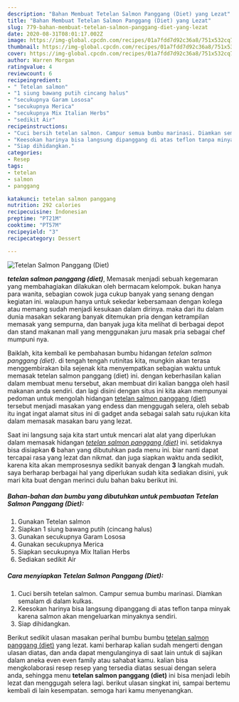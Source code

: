 ```yaml
---
description: "Bahan Membuat Tetelan Salmon Panggang (Diet) yang Lezat"
title: "Bahan Membuat Tetelan Salmon Panggang (Diet) yang Lezat"
slug: 779-bahan-membuat-tetelan-salmon-panggang-diet-yang-lezat
date: 2020-08-31T08:01:17.002Z
image: https://img-global.cpcdn.com/recipes/01a7fdd7d92c36a8/751x532cq70/tetelan-salmon-panggang-diet-foto-resep-utama.jpg
thumbnail: https://img-global.cpcdn.com/recipes/01a7fdd7d92c36a8/751x532cq70/tetelan-salmon-panggang-diet-foto-resep-utama.jpg
cover: https://img-global.cpcdn.com/recipes/01a7fdd7d92c36a8/751x532cq70/tetelan-salmon-panggang-diet-foto-resep-utama.jpg
author: Warren Morgan
ratingvalue: 4
reviewcount: 6
recipeingredient:
- " Tetelan salmon"
- "1 siung bawang putih cincang halus"
- "secukupnya Garam Lososa"
- "secukupnya Merica"
- "secukupnya Mix Italian Herbs"
- "sedikit Air"
recipeinstructions:
- "Cuci bersih tetelan salmon. Campur semua bumbu marinasi. Diamkan semalam di dalam kulkas."
- "Keesokan harinya bisa langsung dipanggang di atas teflon tanpa minyak karena salmon akan mengeluarkan minyaknya sendiri."
- "Siap dihidangkan."
categories:
- Resep
tags:
- tetelan
- salmon
- panggang

katakunci: tetelan salmon panggang 
nutrition: 292 calories
recipecuisine: Indonesian
preptime: "PT21M"
cooktime: "PT57M"
recipeyield: "3"
recipecategory: Dessert

---
```



![Tetelan Salmon Panggang (Diet)](https://img-global.cpcdn.com/recipes/01a7fdd7d92c36a8/751x532cq70/tetelan-salmon-panggang-diet-foto-resep-utama.jpg)

<b><i>tetelan salmon panggang (diet)</i></b>, Memasak menjadi sebuah kegemaran yang membahagiakan dilakukan oleh bermacam kelompok. bukan hanya para wanita, sebagian cowok juga cukup banyak yang senang dengan kegiatan ini. walaupun hanya untuk sekedar kebersamaan dengan kolega atau memang sudah menjadi kesukaan dalam dirinya. maka dari itu dalam dunia masakan sekarang banyak ditemukan pria dengan ketrampilan memasak yang sempurna, dan banyak juga kita melihat di berbagai depot dan stand makanan mall yang menggunakan juru masak pria sebagai chef mumpuni nya.



Baiklah, kita kembali ke pembahasan bumbu hidangan <i>tetelan salmon panggang (diet)</i>. di tengah tengah rutinitas kita, mungkin akan terasa menggembirakan bila sejenak kita menyempatkan sebagian waktu untuk memasak tetelan salmon panggang (diet) ini. dengan keberhasilan kalian dalam membuat menu tersebut, akan membuat diri kalian bangga oleh hasil makanan anda sendiri. dan lagi disini dengan situs ini kita akan mempunyai pedoman untuk mengolah hidangan <u>tetelan salmon panggang (diet)</u> tersebut menjadi masakan yang endess dan menggugah selera, oleh sebab itu ingat ingat alamat situs ini di gadget anda sebagai salah satu rujukan kita dalam memasak masakan baru yang lezat.


Saat ini langsung saja kita start untuk mencari alat alat yang diperlukan dalam memasak hidangan <u><i>tetelan salmon panggang (diet)</i></u> ini. setidaknya bisa disiapkan <b>6</b> bahan yang dibutuhkan pada menu ini. biar nanti dapat tercapai rasa yang lezat dan nikmat. dan juga siapkan waktu anda sedikit, karena kita akan memprosesnya sedikit banyak dengan <b>3</b> langkah mudah. saya berharap berbagai hal yang diperlukan sudah kita sediakan disini, yuk mari kita buat dengan merinci dulu bahan baku berikut ini.

<!--inarticleads1-->

##### Bahan-bahan dan bumbu yang dibutuhkan untuk pembuatan Tetelan Salmon Panggang (Diet):

1. Gunakan  Tetelan salmon
1. Siapkan 1 siung bawang putih (cincang halus)
1. Gunakan secukupnya Garam Lososa
1. Gunakan secukupnya Merica
1. Siapkan secukupnya Mix Italian Herbs
1. Sediakan sedikit Air




<!--inarticleads2-->

##### Cara menyiapkan Tetelan Salmon Panggang (Diet):

1. Cuci bersih tetelan salmon. Campur semua bumbu marinasi. Diamkan semalam di dalam kulkas.
1. Keesokan harinya bisa langsung dipanggang di atas teflon tanpa minyak karena salmon akan mengeluarkan minyaknya sendiri.
1. Siap dihidangkan.




Berikut sedikit ulasan masakan perihal bumbu bumbu <u>tetelan salmon panggang (diet)</u> yang lezat. kami berharap kalian sudah mengerti dengan ulasan diatas, dan anda dapat mengulanginya di saat lain untuk di sajikan dalam aneka even even family atau sahabat kamu. kalian bisa mengkolaborasi resep resep yang tersedia diatas sesuai dengan selera anda, sehingga menu <b>tetelan salmon panggang (diet)</b> ini bisa menjadi lebih lezat dan menggugah selera lagi. berikut ulasan singkat ini, sampai bertemu kembali di lain kesempatan. semoga hari kamu menyenangkan.
